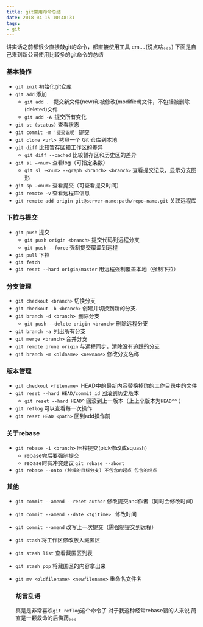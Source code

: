 ```yaml
---
title: git常用命令总结
date: 2018-04-15 10:48:31
tags:
- git
---
```


讲实话之前都很少直接敲git的命令，都直接使用工具
em....(说点啥。。。)
下面是自己来到新公司使用比较多的git命令的总结

<!--more-->

### 基本操作

- `git init` 初始化git仓库
- `git add` 添加
  - `git add . ` 提交新文件(new)和被修改(modified)文件，不包括被删除(deleted)文件
  - `git add -A `提交所有变化
- `git st (status)` 查看状态
- `git commit -m '提交说明'` 提交
- `git clone <url> `拷贝一个 Git 仓库到本地
- `git diff` 比较暂存区和工作区的差异
  - `git diff --cached` 比较暂存区和历史区的差异
- `git sl -<num>` 查看log（可指定条数）
    - `git sl -<num> --graph <branch> <branch>` 查看提交记录，显示分支图形
- `git sp -<num>` 查看提交（可查看提交时间）
- `git remote -v` 查看远程库信息
- `git remote add origin git@server-name:path/repo-name.git` 关联远程库

### 下拉与提交

- `git push` 提交
  - `git push origin <branch>` 提交代码到远程分支
  - `git push --force` 强制提交覆盖到远程
- `git pull` 下拉
- `git fetch`
- `git reset --hard origin/master` 用远程强制覆盖本地（强制下拉）

### 分支管理

- `git checkout <branch>` 切换分支
- `git checkout -b <branch>` 创建并切换到新的分支.
- `git branch -d <branch> `删除分支
    - `git push --delete origin <branch>` 删除远程分支
- `git branch -a `列出所有分支
- `git merge <branch>` 合并分支
- `git remote prune origin` 与远程同步，清除没有追踪的分支
- `git branch -m <oldname> <newname>` 修改分支名称

### 版本管理

- `git checkout <filename> `HEAD中的最新内容替换掉你的工作目录中的文件
- `git reset --hard HEAD/commit_id`  回滚到历史版本
  - `git reset --hard HEAD^` 回滚到上一版本（上上个版本为`HEAD^^` ）
- `git reflog` 可以查看每一次操作
- `git reset HEAD <path>` 回到add操作前

### 关于rebase

- `git rebase -i <branch>` 压榨提交(pick修改成squash)
  - rebase完后要强制提交
  - rebase时有冲突建议 `git rebase --abort`
- `git rebase --onto (种植的目标分支) 不包含的起点 包含的终点`

### 其他

- `git commit --amend --reset-author`  修改提交and作者（同时会修改时间）
- `git commit --amend --date <tgitime> ` 修改时间
- `git commit --amend` 改写上一次提交（需强制提交到远程）
- `git stash` 将工作区修改放入藏匿区
- `git stash list` 查看藏匿区列表
- `git stash pop` 将藏匿区的内容拿出来
- `git mv <oldfilename> <newfilename>` 重命名文件名


  ### 胡言乱语

  真是是非常喜欢`git reflog`这个命令了  对于我这种经常rebase错的人来说 简直是一颗救命的后悔药。。。






